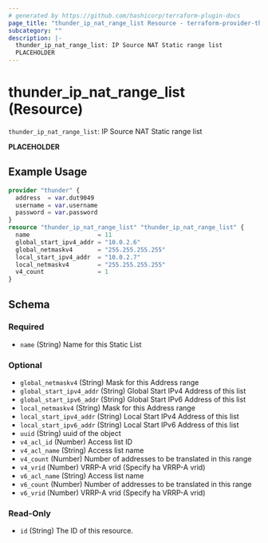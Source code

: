 ```yaml
---
# generated by https://github.com/hashicorp/terraform-plugin-docs
page_title: "thunder_ip_nat_range_list Resource - terraform-provider-thunder"
subcategory: ""
description: |-
  thunder_ip_nat_range_list: IP Source NAT Static range list
  PLACEHOLDER
---
```


# thunder_ip_nat_range_list (Resource)

`thunder_ip_nat_range_list`: IP Source NAT Static range list

__PLACEHOLDER__

## Example Usage

```terraform
provider "thunder" {
  address  = var.dut9049
  username = var.username
  password = var.password
}
resource "thunder_ip_nat_range_list" "thunder_ip_nat_range_list" {
  name                   = 11
  global_start_ipv4_addr = "10.0.2.6"
  global_netmaskv4       = "255.255.255.255"
  local_start_ipv4_addr  = "10.0.2.7"
  local_netmaskv4        = "255.255.255.255"
  v4_count               = 1
}
```

<!-- schema generated by tfplugindocs -->
## Schema

### Required

- `name` (String) Name for this Static List

### Optional

- `global_netmaskv4` (String) Mask for this Address range
- `global_start_ipv4_addr` (String) Global Start IPv4 Address of this list
- `global_start_ipv6_addr` (String) Global Start IPv6 Address of this list
- `local_netmaskv4` (String) Mask for this Address range
- `local_start_ipv4_addr` (String) Local Start IPv4 Address of this list
- `local_start_ipv6_addr` (String) Local Start IPv6 Address of this list
- `uuid` (String) uuid of the object
- `v4_acl_id` (Number) Access list ID
- `v4_acl_name` (String) Access list name
- `v4_count` (Number) Number of addresses to be translated in this range
- `v4_vrid` (Number) VRRP-A vrid (Specify ha VRRP-A vrid)
- `v6_acl_name` (String) Access list name
- `v6_count` (Number) Number of addresses to be translated in this range
- `v6_vrid` (Number) VRRP-A vrid (Specify ha VRRP-A vrid)

### Read-Only

- `id` (String) The ID of this resource.


